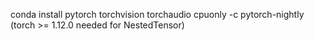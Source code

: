 conda install pytorch torchvision torchaudio cpuonly -c pytorch-nightly
(torch >= 1.12.0 needed for NestedTensor)